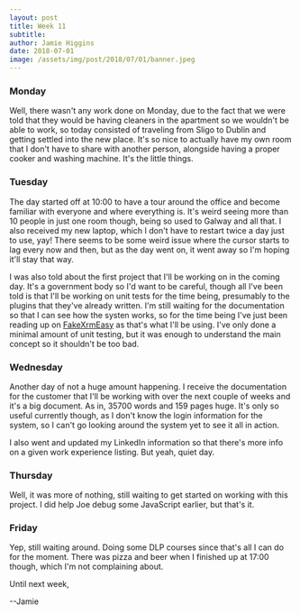 ```yaml
---
layout: post
title: Week 11
subtitle: 
author: Jamie Higgins
date: 2018-07-01
image: /assets/img/post/2018/07/01/banner.jpeg
---
```


### Monday

Well, there wasn't any work done on Monday, due to the fact that we were told that they would be having cleaners in the apartment so we wouldn't be able to work, so today consisted of traveling from Sligo to Dublin and getting settled into the new place. It's so nice to actually have my own room that I don't have to share with another person, alongside having a proper cooker and washing machine. It's the little things.

### Tuesday

The day started off at 10:00 to have a tour around the office and become familiar with everyone and where everything is. It's weird seeing more than 10 people in just one room though, being so used to Galway and all that. I also received my new laptop, which I don't have to restart twice a day just to use, yay! There seems to be some weird issue where the cursor starts to lag every now and then, but as the day went on, it went away so I'm hoping it'll stay that way.

I was also told about the first project that I'll be working on in the coming day. It's a government body so I'd want to be careful, though all I've been told is that I'll be working on unit tests for the time being, presumably to the plugins that they've already written. I'm still waiting for the documentation so that I can see how the systen works, so for the time being I've just been reading up on [FakeXrmEasy](https://dynamicsvalue.com/) as that's what I'll be using. I've only done a minimal amount of unit testing, but it was enough to understand the main concept so it shouldn't be too bad.

### Wednesday

Another day of not a huge amount happening. I receive the documentation for the customer that I'll be working with over the next couple of weeks and it's a big document. As in, 35700 words and 159 pages huge. It's only so useful currently though, as I don't know the login information for the system, so I can't go looking around the system yet to see it all in action.

I also went and updated my LinkedIn information so that there's more info on a given work experience listing. But yeah, quiet day.

### Thursday

Well, it was more of nothing, still waiting to get started on working with this project. I did help Joe debug some JavaScript earlier, but that's it.

### Friday

Yep, still waiting around. Doing some DLP courses since that's all I can do for the moment. There was pizza and beer when I finished up at 17:00 though, which I'm not complaining about.

Until next week,

--Jamie